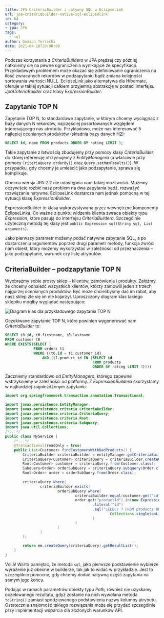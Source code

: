 ```yaml
---
title: JPA CriteriaBuilder i natywny SQL w EclipseLink
url: jpa-criteriabuilder-native-sql-eclipselink
id: 64
category:
- jpa: JPA
tags:
  - sql
author: Damian Terlecki
date: 2021-04-18T20:00:00
---
```


Podczas korzystania z *CriteriaBuildera* w JPA prędzej czy później natkniemy się na pewne ograniczenia wynikające ze specyfikacji. Przykładowym problemem może
okazać się zdefiniowanie ograniczenia na ilość zwracanych rekordów w podzapytaniu bądź zmiana kolejności sortowania wartości NULL. EclipseLink jako alternatywa
dla Hibernate, oferuje w takiej sytuacji całkiem przyjemną abstrakcję w postaci interfejsu *JpaCriteriaBuilder* oraz klasy *ExpressionBuilder*.

## Zapytanie TOP N

Zapytanie TOP N, to standardowe zapytanie, w którym chcemy wyciągnąć z bazy danych N rekordów, najczęściej posortowanych względem interesującego nas atrybutu.
Przykładowo, może nas interesować 5 najlepiej ocenianych produktów (składnia bazy danych H2):

```sql
SELECT id, name FROM products ORDER BY rating LIMIT 3;
```

Takie zapytanie z łatwością zbudujemy przy pomocy klasy *CriteriaBuilder*, do której referencję otrzymujemy z *EntityManagera*
(a właściwie przy pomocy `CriteriaQuery.orderBy()` oraz `Query.setMaxResults()`).
W przypadku, gdy chcemy je umieścić jako podzapytanie, sprawa się komplikuje.

Obecna wersja JPA 2.2 nie udostępnia nam takiej możliwości.
Możemy oczywiście rozbić nasz problem na dwa zapytania bądź, rozważyć rozwiązanie natywne. EclipseLink dostarcza nam jednak pomocną
w tej sytuacji klasę *ExpressionBuilder*.

ExpressionBuilder to klasa wykorzystywana przez wewnętrzne komponenty EclipseLinka. Co ważne z punktu widzenia klienta zwraca
obiekty typu *Expression*, które pasują do interfejsu *CriteriaBuildera*.
Szczególnie użyteczną metodą tej klasy jest `public Expression sql(String sql, List arguments)`.

Jako pierwszy parametr możemy podać natywne zapytanie SQL, a po dostarczeniu argumentów poprzez drugi parametr metody, funkcja
zwróci nam obiekt, który możemy wykorzystać w zależności od przeznaczenia – jako podzapytanie, warunek czy listę atrybutów.

## CriteriaBuilder – podzapytanie TOP N

Wyobraźmy sobie prosty sklep – klientów, zamówienia i produkty. Załóżmy, że chcemy odnaleźć wszystkich klientów, którzy
zamówili jeden z trzech najgorzej ocenianych produktów. Być może chcielibyśmy dać im rabat, aby nasz sklep źle się im nie
kojarzył. Uproszczony diagram klas takiego sklepiku mógłby wyglądać następująco:

<img src="/img/hq/expressionbuilder-eclipselink.svg" alt="Diagram klas dla przykładowego zapytania TOP N" title="Uproszczony diagram klas">

Oczekiwane zapytanie TOP N, które powinien wygenerować nam *CriteriaBuilder* to:

```sql
SELECT t0.id, t0.firstname, t0.lastname
FROM customer t0
WHERE EXISTS(SELECT 1
             FROM orders t1
             WHERE ((t0.id = t1.customer_id)
                 AND (t1.product_id IN (SELECT id
                                        FROM products
                                        ORDER BY rating LIMIT 3))))
```

Zaczniemy standardowo od *EntityManagera*, którego zapewne wstrzykniemy w zależności od platformy.
Z *ExpressionBuildera* skorzystamy w najbardziej zagnieżdżonym zapytaniu:

```java
import org.springframework.transaction.annotation.Transactional;

import javax.persistence.EntityManager;
import javax.persistence.criteria.CriteriaBuilder;
import javax.persistence.criteria.CriteriaQuery;
import javax.persistence.criteria.Root;
import javax.persistence.criteria.Subquery;
import java.util.Collections;
/*...*/
public class MyService {
    /*...*/    
    @Transactional(readOnly = true)
    public List<Customer> findCustomersWithBadProducts() {
        CriteriaBuilder criteriaBuilder = entityManager.getCriteriaBuilder();
        CriteriaQuery<Customer> criteriaQuery = criteriaBuilder.createQuery(Customer.class);
        Root<Customer> customer = criteriaQuery.from(Customer.class);
        Subquery<Order> orderSubQuery = criteriaQuery.subquery(Order.class);
        Root<Order> order = orderSubQuery.from(Order.class);
    
        criteriaQuery.where(
                criteriaBuilder.exists(
                        orderSubQuery.where(
                                criteriaBuilder.equal(customer.get("id"), order.get("customerId")),
                                order.get("productId").in(new ExpressionBuilder()
                                        .literal("id")
                                        .sql("SELECT ? FROM products ORDER BY rating LIMIT ?",
                                                Collections.singletonList(3)
                                        )
                                )
                        )
                )
        );
    
        return em.createQuery(criteriaQuery).getResultList();
    }
}
```

Voilà! Warto pamiętać, że metoda `sql`, jako pierwsze podstawienie wybierze wyrażenie już obecne w builderze,
tak jak to widać w przykładzie. Jest to szczególnie pomocne, gdy chcemy dodać natywną część zapytania na samym jego końcu.

Podając w ramach parametrów obiekty typu *Path,* również nie uzyskamy oczekiwanego rezultatu, gdyż zostanie na nich wywołana
metoda `toString()` zamiast spodziewanego podstawienia nazwy kolumny atrybutu.
Ostatecznie znajomość takiego rozwiązania może się przydać szczególnie przy implementacji wsparcia dla złożonych warunków API.